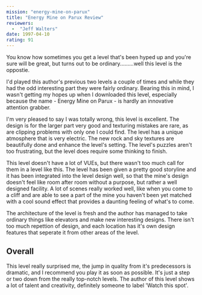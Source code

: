 ```yaml
---
mission: "energy-mine-on-parux"
title: "Energy Mine on Parux Review"
reviewers: 
  -  "Jeff Walters"
date: 1997-04-10
rating: 91
---
```


You know how sometimes you get a level that's been hyped up and you're sure will be great, but turns out to be ordinary.........well this level is the oppostie.

I'd played this author's previous two levels a couple of times and while they had the odd interesting part they were fairly ordinary. Bearing this in mind, I wasn't getting my hopes up when I downloaded this level, especially because the name - Energy Mine on Parux - is hardly an innovative attention grabber.

I'm very pleased to say I was totally wrong, this level is excellent. The design is for the larger part very good and texturing mistakes are rare, as are clipping problems with only one I could find. The level has a unique atmosphere that is very electric. The new rock and sky textures are beautifully done and enhance the level's setting. The level's puzzles aren't too frustrating, but the level does require some thinking to finish.

This level doesn't have a lot of VUEs, but there wasn't too much call for them in a level like this. The level has been given a pretty good storyline and it has been integrated into the level design well, so that the mine's design doesn't feel like room after room without a purpose, but rather a well designed facility. A lot of scenes really worked well, like when you come to a cliff and are able to see a part of the mine you haven't been yet matched with a cool sound effect that provides a daunting feeling of what's to come.

The architecture of the level is fresh and the author has managed to take ordinary things like elevators and make new interesting designs. There isn't too much repettion of design, and each location has it's own design features that seperate it from other areas of the level.

## Overall

This level really surprised me, the jump in quality from it's predecessors is dramatic, and I recommend you play it as soon as possible. It's just a step or two down from the really top-notch levels. The author of this level shows a lot of talent and creativity, definitely someone to label 'Watch this spot'.
